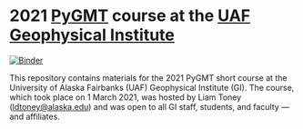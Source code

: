 # 2021 [PyGMT](https://www.pygmt.org/latest/) course at the [UAF Geophysical Institute](https://www.gi.alaska.edu/)

[![Binder](https://mybinder.org/badge_logo.svg)](https://bit.ly/3iytxiW)

This repository contains materials for the 2021 PyGMT short course at the
University of Alaska Fairbanks (UAF) Geophysical Institute (GI). The course,
which took place on 1 March 2021, was hosted by Liam Toney
([ldtoney@alaska.edu](mailto:ldtoney@alaska.edu)) and was open to all GI staff,
students, and faculty — and affiliates.
